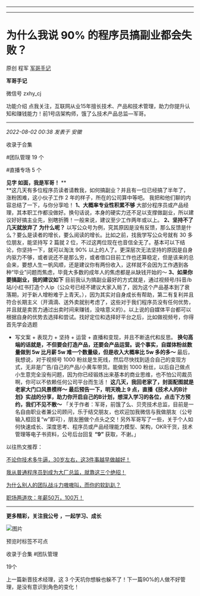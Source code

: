 ----------------------------------------
----------------------------------------
#  为什么我说 90% 的程序员搞副业都会失败？

原创 程军  [ 军哥手记 ](javascript:void\(0\);)

**军哥手记** ![]()

微信号 zxhy_cj

功能介绍 点我关注，互联网从业15年擅长技术、产品和技术管理，助力你提升认知和赚钱能力！前1号店架构师，饿了么技术产品总监—军哥。

____

_2022-08-02 00:38_ _发表于 安徽_

收录于合集

#团队管理 19 个

#直播专场 5 个

**见字 如面，我是军哥！** **  
**这几天有多位程序员读者请教我，如何搞副业？并且有一位已经搞了半年了，涨粉困难，这小伙子工作 2 年的样子，所在的公司算中等吧。
我把和他们聊的内容总结了一下，与你分享哈！ **1、大概率专业性积累不够**
大部分程序员或产品经理，其本职工作都没做好。换句话说，本身的硬实力还不足以支撑做副业，所以建议好好搞主业先，别瞎折腾！一般来说，建议至少工作两年或以上。
**2、坚持不了几天就放弃了** **为什么呢？**
以写公众号为例，究其原因是没有反馈，那么反馈是什么？要么是读者的增长，要么阅读的增长。比如之前，找我学写公众号就有 30 多位朋友，能坚持写 2 篇就 2
位，不过这两位现在也音信全无了。基本可以下结论，你坚持一下，就可以淘汰 90%
以上的人了。更深层次无法坚持的原因是自身内驱力不够，或者说还不是那么穷，或者借口目前工作也还算稳定，但是该来的总会来，要想人生一帆风顺，还是建议你有两份收入，这样就不会因为工作遇到各种“毕业”问题而焦虑，毕竟大多数的成年人的焦虑都是从缺钱开始的～
**3、如果你要搞副业，我的建议如下**
目前我认为搞副业最好的方式就是，通过视频号/抖音/b站/小红书打造个人ip（公众号已经不建议大家入局了，因为这个产品基本到了衰落期，对于新人增粉难于上青天。），因为其实对自身成长有帮助，第二有复利并且符合长期主义（开滴滴、送外卖就别考虑了，这些对于我们程序员没有任何优势，并且就是卖苦力通过出卖时间来赚钱，没啥意义的）。以上说的自媒体平台都可以根据自身的优势去选择和尝试。找好定位和选择好平台之后，比如做视频号，你得首先学会选题
+ 写文案 + 表现力 + 坚持 + 运营 + 直播和变现，并且不断迭代和反思。
**换句高端的话就是，不但要会打造产品，还要会产品运营。说个事实，自媒体粉丝数量做到 5w 比月薪 5w 难一个数量级，但是收入大概率比 5w 多的多～**
最后，我想说，对于视频号 1000 粉丝是生死线，然后尽快找到适合自己的变现方式，无非是广告/自己的产品/小黄车带货。能做到 1000
粉丝，以后自己做点小生意完全没有问题，因为你已经锻炼出来基本的商业思维，也不怕公司裁员啊，你可以不依赖任何公司平台而生活！
**这几天，我回老家了，封面配图就是老家大门口风景模样～** **最后预告一下，明天晚上 9
点，直播《技术人的B计划》实战的分享，助力你开启自己的B计划，想深入学习的各位，点击下方预约，我们不见不散～**
「关于作者：军哥，前饿了么、贝壳技术总监，目前是一名自由职业者兼公司顾问，乐于结交朋友，也欢迎加我微信与我做朋友（公号输入框回复“w”即可），朋友圈做个点头之交！另外军哥写了一些，关于个人如何快速成长、深度思考、程序员或产品经理能力模型、架构，OKR干货，技术管理等电子书资料，公号后台回复
**“9”** 获取，不谢。」  

以往热文推荐：

[不论你技术多牛逼，30岁左右，这3件事越早做越好！](http://mp.weixin.qq.com/s?__biz=MzA3MDU2MjM4Ng==&mid=2247496381&idx=1&sn=eac150001503f6971680fd77f34be201&chksm=9f385580a84fdc963d095e293555a9248769a064f8ab0f214c178720aae50b6ccc0560fa5cb3&scene=21#wechat_redirect)  

[我从普通程序员到成为大厂总监，就靠这三个绝招！](http://mp.weixin.qq.com/s?__biz=MzA3MDU2MjM4Ng==&mid=2247496368&idx=1&sn=79ca2aa0ef596f56612383a8c3b7d880&chksm=9f38558da84fdc9bc8dd204915fe0aa1989a05bbadede38abca385e7c181632fb47482393b16&scene=21#wechat_redirect)

[为什么别人的团队战斗力嗷嗷叫，而你的软趴趴？](http://mp.weixin.qq.com/s?__biz=MzA3MDU2MjM4Ng==&mid=2247496346&idx=1&sn=9dccf9af7d70e617b1c6f6a115dd689d&chksm=9f3855a7a84fdcb1e8d3cf66ce7a8284d1727db7f3005abb6b7ae307ad8416425a2b843b4976&scene=21#wechat_redirect)

[职场两道坎：年薪50万，100万！](http://mp.weixin.qq.com/s?__biz=MzA3MDU2MjM4Ng==&mid=2247496325&idx=1&sn=e7af2e3641a2d738b7cda53496419f4a&chksm=9f3855b8a84fdcae2163059a149313cd4d46ea69aca52a6a4801c4c0cae971623c630adfafdf&scene=21#wechat_redirect)

  

* * *

  

 **更多精彩，关注我公号** **，一起学习、成长**

![图片](https://mmbiz.qpic.cn/mmbiz_png/b96CibCt70iaajvl7fD4ZCicMcjhXMp1v6UibM134tIsO1j5yqHyNhh9arj090oAL7zGhRJRq6cFqFOlDZMleLl4pw/640?wx_fmt=png)

预览时标签不可点

收录于合集 #团队管理

19个

上一篇新晋技术经理，这 3 个天坑你想躲也躲不了！下一篇90%的人做不好管理，是没有意识到角色的变化！

